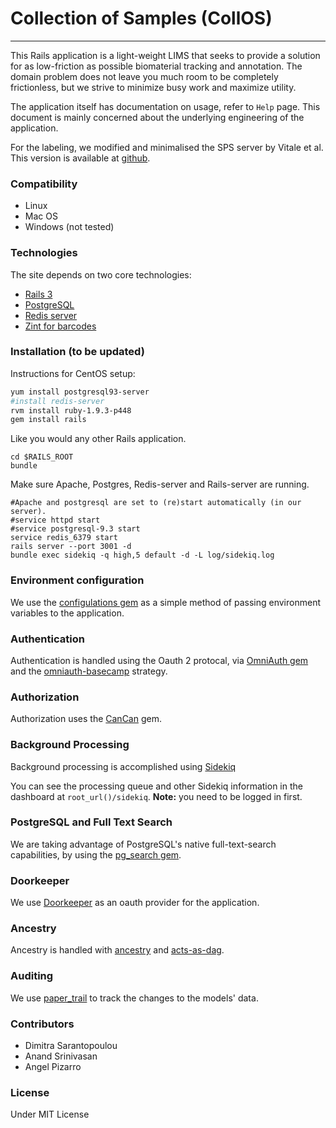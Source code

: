 # Collection of Samples (CollOS)

--------------------------------

This Rails application is a light-weight LIMS that seeks to provide a solution for as low-friction as possible biomaterial tracking and annotation. The domain problem does not leave you much room to be completely frictionless, but we strive to minimize busy work and maximize utility.

The application itself has documentation on usage, refer to `Help` page. This document is mainly concerned about the underlying engineering of the application.

For the labeling, we modified and minimalised the SPS server by Vitale et al. This version is available at [github](https://github.com/svitale/sps).

### Compatibility

* Linux
* Mac OS
* Windows (not tested)

### Technologies

The site depends on two core technologies:

* [Rails 3](http://rubyonrails.org/)
* [PostgreSQL](http://www.postgresql.org/)
* [Redis server](http://redis.io/)
* [Zint for barcodes](https://zint.github.io/)

### Installation (to be updated)

Instructions for CentOS setup:

```bash
yum install postgresql93-server
#install redis-server
rvm install ruby-1.9.3-p448
gem install rails
```

Like you would any other Rails application.

```
cd $RAILS_ROOT
bundle
```

Make sure Apache, Postgres, Redis-server and Rails-server are running.

```
#Apache and postgresql are set to (re)start automatically (in our server).
#service httpd start
#service postgresql-9.3 start
service redis_6379 start
rails server --port 3001 -d
bundle exec sidekiq -q high,5 default -d -L log/sidekiq.log
```

### Environment configuration

We use the [configulations gem](https://github.com/leongersing/configulations) as a simple method of passing environment variables to the application.

### Authentication

Authentication is handled using the Oauth 2 protocal, via [OmniAuth gem](https://github.com/intridea/omniauth/wiki) and the [omniauth-basecamp](https://github.com/Verano/omniauth-basecamp) strategy.

### Authorization

Authorization uses the [CanCan](https://github.com/ryanb/cancan) gem.

### Background Processing

Background processing is accomplished using [Sidekiq](http://sidekiq.org/)

You can see the processing queue and other Sidekiq information in the dashboard at `root_url()/sidekiq`. __Note:__ you need to be logged in first.

### PostgreSQL and Full Text Search

We are taking advantage of PostgreSQL's native full-text-search capabilities, by using the [pg_search gem](https://github.com/Casecommons/pg_search).

### Doorkeeper

We use [Doorkeeper](https://github.com/doorkeeper-gem/doorkeeper) as an oauth provider for the application.

### Ancestry

Ancestry is handled with [ancestry](https://github.com/stefankroes/ancestry) and [acts-as-dag](https://github.com/mleventi/acts-as-dag).

### Auditing

We use [paper_trail](https://github.com/airblade/paper_trail) to track the changes to the models' data.

### Contributors

- Dimitra Sarantopoulou
- Anand Srinivasan
- Angel Pizarro

### License

Under MIT License
